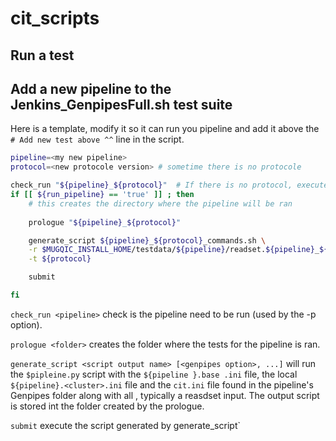 # cit_scripts

## Run a test


## Add a new pipeline to the Jenkins_GenpipesFull.sh test suite

Here is a template, modify it so it can run you pipeline and add it above the `# Add new test above ^^` 
line in the script.

```bash 
pipeline=<my new pipeline>
protocol=<new protocole version> # sometime there is no protocole 

check_run "${pipeline}_${protocol}"  # If there is no protocol, execute check_run "${pipeline}"
if [[ ${run_pipeline} == 'true' ]] ; then
    # this creates the directory where the pipeline will be ran
    
    prologue "${pipeline}_${protocol}"

    generate_script ${pipeline}_${protocol}_commands.sh \
    -r $MUGQIC_INSTALL_HOME/testdata/${pipeline}/readset.${pipeline}_${protocol}.txt \
    -t ${protocol} 

    submit

fi
```

`check_run <pipeline>` check is the pipeline need to be run (used by the -p <pipeline> option). 

`prologue <folder>` creates the folder where the tests for the pipeline is ran. 

`generate_script <script output name> [<genpipes option>, ...]` will run the `$pipleine.py` script with the `${pipeline
}.base
.ini` file, the local `${pipeline}.<cluster>.ini` file and the `cit.ini` file found in the pipeline's Genpipes folder
 along with all <genpipes options>, typically a reasdset input.  The output script is stored int the folder created
  by the prologue. 

`submit` execute the script generated by generate_script`
